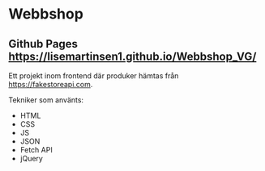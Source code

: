 # Webbshop

## Github Pages https://lisemartinsen1.github.io/Webbshop_VG/

Ett projekt inom frontend där produker hämtas från https://fakestoreapi.com.

Tekniker som använts:
- HTML
- CSS
- JS
- JSON
- Fetch API
- jQuery
